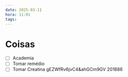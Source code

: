 ```yaml
---
date: 2025-03-11
hora: 11:01
tags:
---
```





# Coisas
- [ ] Academia
- [ ] Tomar remédio
- [ ] Tomar Creatina
gEZWfRv6jvC4&ahGCm9GV 
201886